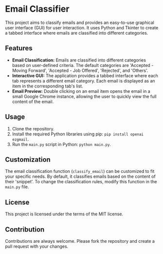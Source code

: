 # Email Classifier

This project aims to classify emails and provides an easy-to-use graphical user interface (GUI) for user interaction. It uses Python and Tkinter to create a tabbed interface where emails are classified into different categories.

## Features

- **Email Classification:** Emails are classified into different categories based on user-defined criteria. The default categories are 'Accepted - Moving Forward', 'Accepted - Job Offered', 'Rejected', and 'Others'.
- **Interactive GUI:** The application provides a tabbed interface where each tab represents a different email category. Each email is displayed as an item in the corresponding tab's list.
- **Email Preview:** Double clicking on an email item opens the email in a small Google Chrome instance, allowing the user to quickly view the full content of the email.

## Usage

1. Clone the repository.
2. Install the required Python libraries using pip: `pip install openai ezgmail`.
3. Run the `main.py` script in Python: `python main.py`.

## Customization

The email classification function (`classify_email`) can be customized to fit your specific needs. By default, it classifies emails based on the content of their 'snippet'. To change the classification rules, modify this function in the `main.py` file.

## License

This project is licensed under the terms of the MIT license.

## Contribution

Contributions are always welcome. Please fork the repository and create a pull request with your changes.

